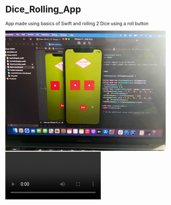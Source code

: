 # Dice_Rolling_App
App made using basics of Swift and rolling 2 Dice using a roll button

![App Image](https://github.com/aniket19233-maker/Dice_Rolling_App/blob/main/IMG_1558.jpg)
![Running App Video](https://github.com/aniket19233-maker/Dice_Rolling_App/blob/main/IMG_1559.mp4)


